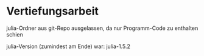 # Vertiefungsarbeit


julia-Ordner aus git-Repo ausgelassen, da nur Programm-Code zu enthalten schien

julia-Version (zumindest am Ende) war: julia-1.5.2
